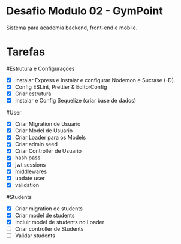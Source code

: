 # Desafio Modulo 02 - GymPoint

Sistema para academia backend, front-end e mobile.

# Tarefas

#Estrutura e Configurações
- [x] Instalar Express e Instalar e configurar Nodemon e Sucrase (-D).
- [x] Config ESLint, Prettier & EditorConfig
- [x] Criar estrutura
- [x] Instalar e Config Sequelize (criar base de dados)

#User
- [x] Criar Migration de Usuario
- [x] Criar Model de Usuario
- [x] Criar Loader para os Models
- [x] Criar admin seed
- [x] Criar Controller de Usuario
- [x] hash pass
- [x] jwt sessions
- [x] middlewares
- [x] update user
- [x] validation

#Students
- [x] Criar migration de students
- [x] Criar model de students
- [x] Incluir model de students no Loader
- [ ] Criar controller de Students
- [ ] Validar students

